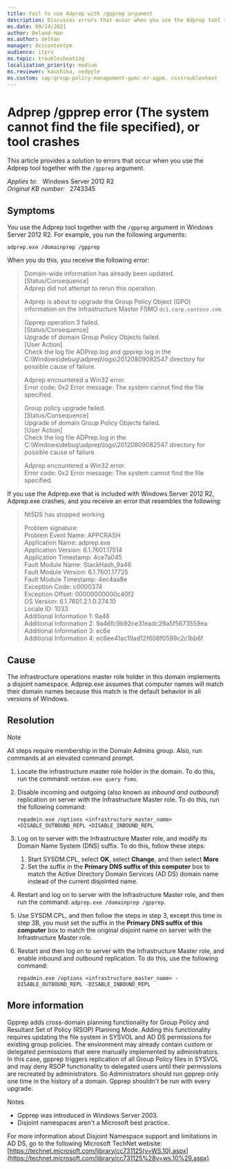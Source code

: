 ```yaml
---
title: Fail to use Adprep with /gpprep argument
description: Discusses errors that occur when you use the Adprep tool together with the /gpprep argument.
ms.date: 09/24/2021
author: Deland-Han
ms.author: delhan
manager: dcscontentpm
audience: itpro
ms.topic: troubleshooting
localization_priority: medium
ms.reviewer: kaushika, nedpyle
ms.custom: sap:group-policy-management-gpmc-or-agpm, csstroubleshoot
---
```

# Adprep /gpprep error (The system cannot find the file specified), or tool crashes

This article provides a solution to errors that occur when you use the Adprep tool together with the `/gpprep` argument.

_Applies to:_ &nbsp; Windows Server 2012 R2  
_Original KB number:_ &nbsp; 2743345

## Symptoms

You use the Adprep tool together with the `/gpprep` argument in Windows Server 2012 R2. For example, you run the following arguments:
  
`adprep.exe /domainprep /gpprep`

When you do this, you receive the following error:

> Domain-wide information has already been updated.  
[Status/Consequence]  
Adprep did not attempt to rerun this operation.  
>
> Adprep is about to upgrade the Group Policy Object (GPO) information on the Infrastructure Master FSMO `dc1.corp.contoso.com`.
>
> Gpprep operation 3 failed.  
[Status/Consequence]  
Upgrade of domain Group Policy Objects failed.  
[User Action]  
Check the log file ADPrep.log and gpprep.log in the C:\Windows\debug\adprep\logs\20120809082547 directory for possible cause of failure.  
>
> Adprep encountered a Win32 error.  
Error code: 0x2 Error message: The system cannot find the file specified.
>
> Group policy upgrade failed.  
[Status/Consequence]  
Upgrade of domain Group Policy Objects failed.  
[User Action]  
Check the log file ADPrep.log in the C:\Windows\debug\adprep\logs\20120809082547 directory for possible cause of failure.
>
> Adprep encountered a Win32 error.  
Error code: 0x2 Error message: The system cannot find the file specified.

If you use the Adprep.exe that is included with Windows Server 2012 R2, Adprep.exe crashes, and you receive an error that resembles the following:

> Nt5DS has stopped working
>
> Problem signature:  
Problem Event Name: APPCRASH  
Application Name: adprep.exe  
Application Version: 6.1.7601.17514  
Application Timestamp: 4ce7a045  
Fault Module Name: StackHash_9a46  
Fault Module Version: 6.1.7601.17725  
Fault Module Timestamp: 4ec4aa8e  
Exception Code: c0000374  
Exception Offset: 00000000000c40f2  
OS Version: 6.1.7601.2.1.0.274.10  
Locale ID: 1033  
Additional Information 1: 9a46  
Additional Information 2: 9a46fc9b92ce31eadc29a5f5673559ea  
Additional Information 3: ec6e  
Additional Information 4: ec6ee41ac19ad12f608f0599c2c1bb6f

## Cause

The infrastructure operations master role holder in this domain implements a disjoint namespace. Adprep.exe assumes that computer names will match their domain names because this match is the default behavior in all versions of Windows.

## Resolution

> [!NOTE]
> All steps require membership in the Domain Admins group. Also, run commands at an elevated command prompt.

1. Locate the infrastructure master role holder in the domain. To do this, run the command: `netdom.exe query fsmo`.

2. Disable incoming and outgoing (also known as *inbound and outbound*) replication on server with the Infrastructure Master role. To do this, run the following command:

    ```console
    repadmin.exe /options <infrastructure_master_name> +DISABLE_OUTBOUND_REPL +DISABLE_INBOUND_REPL
    ```

3. Log on to server with the Infrastructure Master role, and modify its Domain Name System (DNS) suffix. To do this, follow these steps:
    1. Start SYSDM.CPL, select **OK**, select **Change**, and then select **More**  
    2. Set the suffix in the **Primary DNS suffix of this computer** box to match the Active Directory Domain Services (AD DS) domain name instead of the current disjointed name.

4. Restart and log on to server with the Infrastructure Master role, and then run the command: `adprep.exe /domainprep /gpprep`.

5. Use SYSDM.CPL, and then follow the steps in step 3, except this time in step 3B, you must set the suffix in the **Primary DNS suffix of this computer** box to match the original disjoint name on server with the Infrastructure Master role.

6. Restart and then log on to server with the Infrastructure Master role, and enable inbound and outbound replication. To do this, use the following command:

    ```console  
    repadmin.exe /options <infrastructure_master_name> -DISABLE_OUTBOUND_REPL -DISABLE_INBOUND_REPL
    ```

## More information

Gpprep adds cross-domain planning functionality for Group Policy and Resultant Set of Policy (RSOP) Planning Mode. Adding this functionality requires updating the file system in SYSVOL and AD DS permissions for existing group policies. The environment may already contain custom or delegated permissions that were manually implemented by administrators. In this case, gpprep triggers replication of all Group Policy files in SYSVOL and may deny RSOP functionality to delegated users until their permissions are recreated by administrators. So Administrators should run gpprep only one time in the history of a domain. Gpprep shouldn't be run with every upgrade.

Notes

- Gpprep was introduced in Windows Server 2003.
- Disjoint namespaces aren't a Microsoft best practice.

For more information about Disjoint Namespace support and limitations in AD DS, go to the following Microsoft TechNet website:  
[https://technet.microsoft.com/library/cc731125(v=WS.10).aspx](https://technet.microsoft.com/library/cc731125%28v=ws.10%29.aspx)
